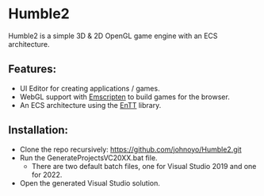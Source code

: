 # Humble2

Humble2 is a simple 3D & 2D OpenGL game engine with an ECS architecture.

Features:
---------

- UI Editor for creating applications / games.
- WebGL support with [Emscripten](https://github.com/emscripten-core/emsdk) to build games for the browser.
- An ECS architecture using the [EnTT](https://github.com/skypjack/entt) library.

Installation:
-------------

- Clone the repo recursively: https://github.com/johnoyo/Humble2.git
- Run the GenerateProjectsVC20XX.bat file.
    - There are two default batch files, one for Visual Studio 2019 and one for 2022.
- Open the generated Visual Studio solution.
